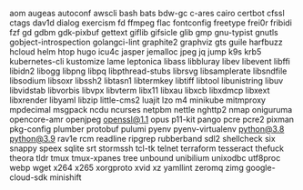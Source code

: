 aom
augeas
autoconf
awscli
bash
bats
bdw-gc
c-ares
cairo
certbot
cfssl
ctags
dav1d
dialog
exercism
fd
ffmpeg
flac
fontconfig
freetype
frei0r
fribidi
fzf
gd
gdbm
gdk-pixbuf
gettext
giflib
gifsicle
glib
gmp
gnu-typist
gnutls
gobject-introspection
golangci-lint
graphite2
graphviz
gts
guile
harfbuzz
hcloud
helm
htop
hugo
icu4c
jasper
jemalloc
jpeg
jq
jump
k9s
krb5
kubernetes-cli
kustomize
lame
leptonica
libass
libbluray
libev
libevent
libffi
libidn2
libogg
libpng
libpq
libpthread-stubs
librsvg
libsamplerate
libsndfile
libsodium
libsoxr
libssh2
libtasn1
libtermkey
libtiff
libtool
libunistring
libuv
libvidstab
libvorbis
libvpx
libvterm
libx11
libxau
libxcb
libxdmcp
libxext
libxrender
libyaml
libzip
little-cms2
luajit
lzo
m4
minikube
mitmproxy
mpdecimal
msgpack
ncdu
ncurses
netpbm
nettle
nghttp2
nmap
oniguruma
opencore-amr
openjpeg
openssl@1.1
opus
p11-kit
pango
pcre
pcre2
pixman
pkg-config
plumber
protobuf
pulumi
pyenv
pyenv-virtualenv
python@3.8
python@3.9
rav1e
rcm
readline
ripgrep
rubberband
sdl2
shellcheck
six
snappy
speex
sqlite
srt
stormssh
tcl-tk
telnet
terraform
tesseract
thefuck
theora
tldr
tmux
tmux-xpanes
tree
unbound
unibilium
unixodbc
utf8proc
webp
wget
x264
x265
xorgproto
xvid
xz
yamllint
zeromq
zimg
google-cloud-sdk
minishift
